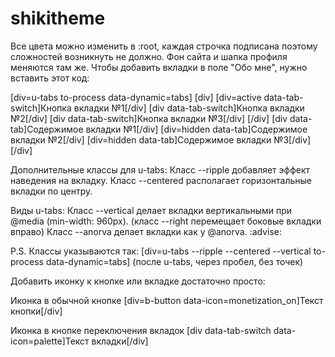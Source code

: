 # shikitheme
Все цвета можно изменить в :root, каждая строчка подписана поэтому сложностей возникнуть не должно. 
Фон сайта и шапка профиля меняются там же.
Чтобы добавить вкладки в поле "Обо мне", нужно вставить этот код:

[div=u-tabs to-process data-dynamic=tabs]
  [div]
    [div=active data-tab-switch]Кнопка вкладки №1[/div]
    [div data-tab-switch]Кнопка вкладки №2[/div]
    [div data-tab-switch]Кнопка вкладки №3[/div]
  [/div]
  [div data-tab]Содержимое вкладки №1[/div]
  [div=hidden data-tab]Содержимое вкладки №2[/div]
  [div=hidden data-tab]Содержимое вкладки №3[/div]
[/div]

Дополнительные классы для u-tabs:
Класс --ripple добавляет эффект наведения на вкладку.
Класс --centered располагает горизонтальные вкладки по центру.

Виды u-tabs:
Класс --vertical делает вкладки вертикальными при @media (min-width: 960px).
(класс --right перемещает боковые вкладки вправо)
Класс --anorva делает вкладки как у @anorva. :advise:

P.S. Классы указываются так:
[div=u-tabs --ripple --centered --vertical to-process data-dynamic=tabs]
(после u-tabs, через пробел, без точек)

Добавить иконку к кнопке или вкладке достаточно просто:

Иконка в обычной кнопке
[div=b-button data-icon=monetization_on]Текст кнопки[/div]

Иконка в кнопке переключения вкладок
[div data-tab-switch data-icon=palette]Текст вкладки[/div]

